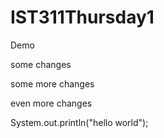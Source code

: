 # IST311Thursday1
Demo

some changes

some more changes

even more changes

System.out.println("hello world"); 
